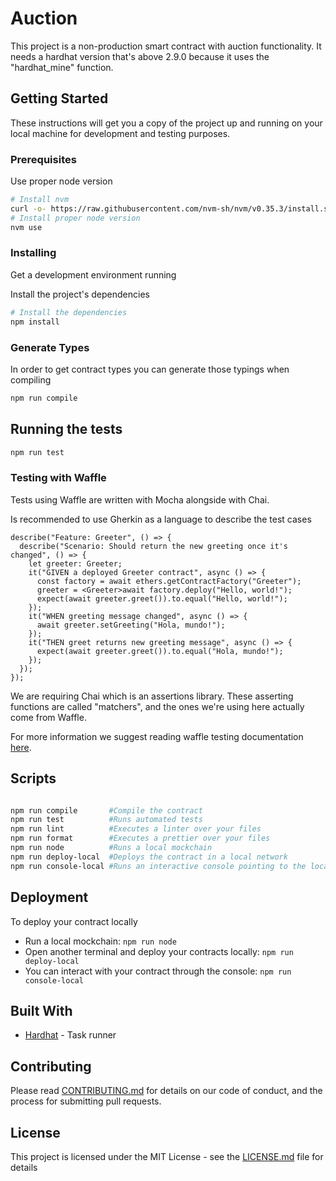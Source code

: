 # Auction

This project is a non-production smart contract with auction functionality. It needs a hardhat version that's above 2.9.0 because it uses the "hardhat_mine" function.

## Getting Started

These instructions will get you a copy of the project up and running on your local machine for development and testing purposes.

### Prerequisites

Use proper node version

```bash
# Install nvm
curl -o- https://raw.githubusercontent.com/nvm-sh/nvm/v0.35.3/install.sh | bash
# Install proper node version
nvm use
```
### Installing

Get a development environment running

Install the project's dependencies

```bash
# Install the dependencies
npm install
```

### Generate Types

In order to get contract types you can generate those typings when compiling

```bash
npm run compile
```

## Running the tests

```bash
npm run test
```

### Testing with Waffle

Tests using Waffle are written with Mocha alongside with Chai. 

Is recommended to use Gherkin as a language to describe the test cases

```
describe("Feature: Greeter", () => {
  describe("Scenario: Should return the new greeting once it's changed", () => {
    let greeter: Greeter;
    it("GIVEN a deployed Greeter contract", async () => {
      const factory = await ethers.getContractFactory("Greeter");
      greeter = <Greeter>await factory.deploy("Hello, world!");
      expect(await greeter.greet()).to.equal("Hello, world!");
    });
    it("WHEN greeting message changed", async () => {
      await greeter.setGreeting("Hola, mundo!");
    });
    it("THEN greet returns new greeting message", async () => {
      expect(await greeter.greet()).to.equal("Hola, mundo!");
    });
  });
});
```

We are requiring Chai which is an assertions library. These asserting functions are called "matchers", and the ones we're using here actually come from Waffle.

For more information we suggest reading waffle testing documentation [here](https://hardhat.org/guides/waffle-testing.html#testing).

## Scripts

```bash

npm run compile       #Compile the contract
npm run test          #Runs automated tests
npm run lint          #Executes a linter over your files
npm run format        #Executes a prettier over your files
npm run node          #Runs a local mockchain
npm run deploy-local  #Deploys the contract in a local network
npm run console-local #Runs an interactive console pointing to the local network

```

## Deployment

To deploy your contract locally

- Run a local mockchain: `npm run node`
- Open another terminal and deploy your contracts locally: `npm run deploy-local`
- You can interact with your contract through the console: `npm run console-local`

## Built With

* [Hardhat](https://hardhat.org/) - Task runner

## Contributing

Please read [CONTRIBUTING.md](./CONTRIBUTING.md) for details on our code of conduct, and the process for submitting pull requests.


## License

This project is licensed under the MIT License - see the [LICENSE.md](https://github.com/IQAndreas/markdown-licenses) file for details
